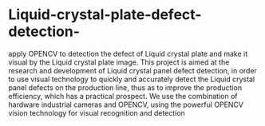 # Liquid-crystal-plate-defect-detection-
apply OPENCV to detection the defect of Liquid crystal plate and make it visual by the Liquid crystal plate image. 
This project is aimed at the research and development of Liquid crystal panel defect detection,
in order to use visual technology to quickly and accurately detect the Liquid 
crystal panel defects on the production line, thus as to improve the production efficiency, 
which has a practical prospect. We use the combination of hardware industrial cameras and OPENCV, 
using the powerful OPENCV vision technology for visual recognition and detection
